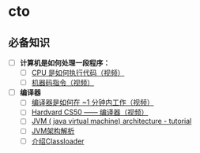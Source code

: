 # cto


## 必备知识

- [ ] **计算机是如何处理一段程序：**
    - [ ] [CPU 是如何执行代码（视频）](https://www.youtube.com/watch?v=42KTvGYQYnA)
    - [ ] [机器码指令（视频）](https://www.youtube.com/watch?v=Mv2XQgpbTNE)

- [ ] **编译器**
    - [ ] [编译器是如何在 ~1 分钟内工作（视频）](https://www.youtube.com/watch?v=IhC7sdYe-Jg)
    - [ ] [Hardvard CS50 —— 编译器（视频）](https://www.youtube.com/watch?v=CSZLNYF4Klo)
    - [ ] [JVM ( java virtual machine) architecture - tutorial](https://www.youtube.com/watch?v=ZBJ0u9MaKtM)
    - [ ] [JVM架构解析](https://www.toutiao.com/a6580681556061323790/?iid=36721873410&app=news_article&group_id=6580681556061323790&timestamp=1536072606)
    - [ ] [介绍Classloader](https://www.baeldung.com/java-classloaders)

